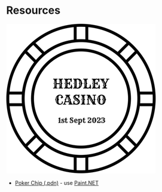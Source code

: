 # Resources

![Poker Chip](pokerchip.png "Poker Chip")

- [Poker Chip (.pdn)](pokerchip.pdn) - use [Paint.NET](https://www.getpaint.net/)